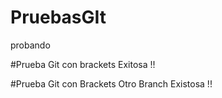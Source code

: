 # PruebasGIt
probando

#Prueba Git con brackets Exitosa !!

#Prueba Git con Brackets Otro Branch Existosa !!